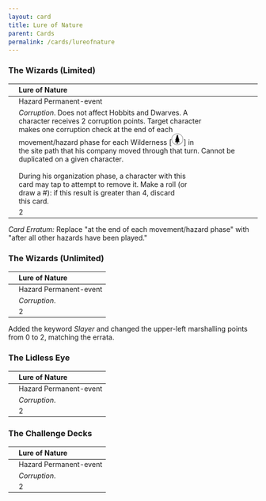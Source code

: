 ```yaml
---
layout: card
title: Lure of Nature
parent: Cards
permalink: /cards/lureofnature
---
```


### The Wizards (Limited)

|  | Lure of Nature |
| :---: | :--- |
|     | Hazard Permanent-event | 
| | _Corruption_. Does not affect Hobbits and Dwarves. A<br>character receives 2 corruption points. Target character<br>makes one corruption check at the end of each<br>movement/hazard phase for each Wilderness \[![](/assets/images/wilderness.svg)] in<br>the site path that his company moved through that turn. Cannot be duplicated on a given character.<br><br>During his organization phase, a character with this<br>card may tap to attempt to remove it. Make a roll (or<br>draw a #): if this result is greater than 4, discard<br>this card.  |
| |  2 |

_Card Erratum:_ Replace "at the end of each movement/hazard phase" with "after all other hazards have been played."
 
### The Wizards (Unlimited)

|  | Lure of Nature |
| :---: | :--- |
|     | Hazard Permanent-event | 
| | _Corruption_.  |
| |  2 |

Added the keyword _Slayer_ and changed the upper-left marshalling points from 0 to 2, matching the errata.

### The Lidless Eye

|  | Lure of Nature |
| :---: | :--- |
|     | Hazard Permanent-event | 
| | _Corruption_.  |
| |  2 |

### The Challenge Decks

|  | Lure of Nature |
| :---: | :--- |
|     | Hazard Permanent-event | 
| | _Corruption_.  |
| |  2 |
